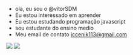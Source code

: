 -  ola,  eu sou o @vitorSDM
-  Eu estou interessado em aprender
-  Eu estou estudando programação javascript
-  sou estudante do ensino medio
-  Meu email de contato  iccenik113@gmail.com


![](https://img.shields.io/badge/JavaScript-323330?style=for-the-badge&logo=javascript&logoColor=F7DF1E)
![](https://img.shields.io/badge/Scratch-4D97FF?style=for-the-badge&logo=Scratch&logoColor=white)

